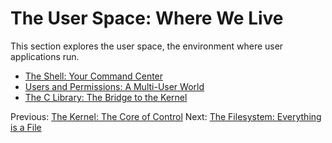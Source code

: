 
# The User Space: Where We Live

This section explores the user space, the environment where user applications run.

*   [The Shell: Your Command Center](./shell.md)
*   [Users and Permissions: A Multi-User World](./users-and-permissions.md)
*   [The C Library: The Bridge to the Kernel](./glibc.md)

Previous: [The Kernel: The Core of Control](../02-the-kernel/index.md)
Next: [The Filesystem: Everything is a File](../04-the-filesystem/index.md)
